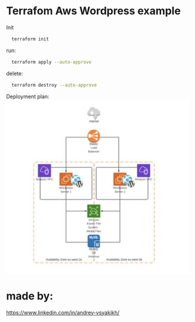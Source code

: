   # Terrafom Aws Wordpress example
  Init
  ```sh
    terraform init 
  ```  
  run:
  ```sh
    terraform apply --auto-approve
 ```    
  delete:
  ```sh
    terraform destroy --auto-approve
  ```
  
  Deployment plan:
  ![alt text](https://github.com/teaguru/Terraform-Aws-Wordpress/blob/main/assets/plan.jpg?raw=true)  
   # made by:
 https://www.linkedin.com/in/andrey-vsyakikh/ 